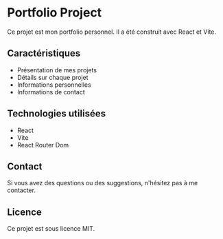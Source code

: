 # Portfolio Project

Ce projet est mon portfolio personnel. Il a été construit avec React et Vite.

## Caractéristiques

- Présentation de mes projets
- Détails sur chaque projet
- Informations personnelles
- Informations de contact

## Technologies utilisées

- React
- Vite
- React Router Dom

## Contact

Si vous avez des questions ou des suggestions, n'hésitez pas à me contacter.

## Licence

Ce projet est sous licence MIT.